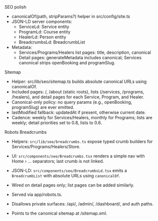 SEO polish

- canonicalOf(path, stripParams?) helper in src/config/site.ts
- JSON-LD server components:
  - ServiceLd: Service entity
  - ProgramLd: Course entity
  - HealerLd: Person entity
  - BreadcrumbsLd: BreadcrumbList
- Metadata:
  - Services/Programs/Healers list pages: title, description, canonical
  - Detail pages: generateMetadata includes canonical; Services canonical strips openBooking and programSlug.

Sitemap

- Helper: src/lib/seo/sitemap.ts builds absolute canonical URLs using canonicalOf.
- Included pages: /, /about (static roots), lists (/services, /programs, /healers), and detail pages for each Service, Program, and Healer.
- Canonical-only policy: no query params (e.g., openBooking, programSlug) are ever emitted.
- lastModified fallback: updatedAt if present, otherwise current date.
- Cadence: weekly for Services/Healers, monthly for Programs; lists are weekly; detail priorities set to 0.8, lists to 0.6.

Robots
Breadcrumbs

- Helpers: `src/lib/seo/breadcrumbs.ts` expose typed crumb builders for Services/Programs/Healers/Store.
- UI: `src/components/seo/Breadcrumbs.tsx` renders a simple nav with Home › … separators; last crumb is not linked.
- JSON-LD: `src/components/seo/BreadcrumbsLd.tsx` emits a `BreadcrumbList` with absolute URLs using `canonicalOf`.
- Wired on detail pages only; list pages can be added similarly.


- Served via app/robots.ts.
- Disallows private surfaces: /api/, /admin/, /dashboard/, and auth paths.
- Points to the canonical sitemap at /sitemap.xml.
